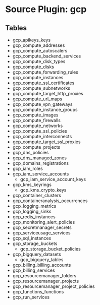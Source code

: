 # Source Plugin: gcp
## Tables
- gcp_apikeys_keys
- gcp_compute_addresses
- gcp_compute_autoscalers
- gcp_compute_backend_services
- gcp_compute_disk_types
- gcp_compute_disks
- gcp_compute_forwarding_rules
- gcp_compute_instances
- gcp_compute_ssl_certificates
- gcp_compute_subnetworks
- gcp_compute_target_http_proxies
- gcp_compute_url_maps
- gcp_compute_vpn_gateways
- gcp_compute_instance_groups
- gcp_compute_images
- gcp_compute_firewalls
- gcp_compute_networks
- gcp_compute_ssl_policies
- gcp_compute_interconnects
- gcp_compute_target_ssl_proxies
- gcp_compute_projects
- gcp_dns_policies
- gcp_dns_managed_zones
- gcp_domains_registrations
- gcp_iam_roles
- gcp_iam_service_accounts
  - gcp_iam_service_account_keys
- gcp_kms_keyrings
  - gcp_kms_crypto_keys
- gcp_container_clusters
- gcp_containeranalysis_occurrences
- gcp_logging_metrics
- gcp_logging_sinks
- gcp_redis_instances
- gcp_monitoring_alert_policies
- gcp_secretmanager_secrets
- gcp_serviceusage_services
- gcp_sql_instances
- gcp_storage_buckets
  - gcp_storage_bucket_policies
- gcp_bigquery_datasets
  - gcp_bigquery_tables
- gcp_billing_billing_accounts
- gcp_billing_services
- gcp_resourcemanager_folders
- gcp_resourcemanager_projects
- gcp_resourcemanager_project_policies
- gcp_functions_functions
- gcp_run_services